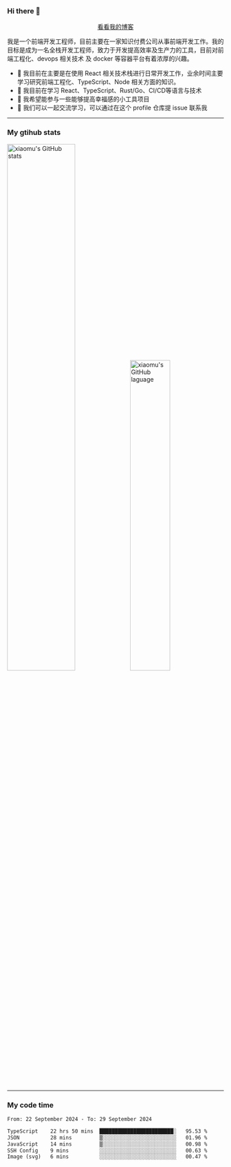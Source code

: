 ### Hi there 👋

<p align="center">
  <a href="https://blog.realjacket.fun">看看我的博客</a>
</p>

我是一个前端开发工程师，目前主要在一家知识付费公司从事前端开发工作。我的目标是成为一名全栈开发工程师，致力于开发提高效率及生产力的工具，目前对前端工程化、devops 相关技术 及 docker 等容器平台有着浓厚的兴趣。

- 🔭 我目前在主要是在使用 React 相关技术栈进行日常开发工作，业余时间主要学习研究前端工程化、TypeScript、Node 相关方面的知识。
- 🌱 我目前在学习 React、TypeScript、Rust/Go、CI/CD等语言与技术
- 👯 我希望能参与一些能够提高幸福感的小工具项目
- 💬 我们可以一起交流学习，可以通过在这个 profile 仓库提 issue 联系我

***

### My gtihub stats

<a><img src="https://github-readme-stats-git-masterrstaa-rickstaa.vercel.app/api?username=real-jacket&&show_icons=true" title="xiaomu's GitHub stats" alt="xiaomu's GitHub stats" style="width:56%;"/></a>
<a><img src="https://github-readme-stats-git-masterrstaa-rickstaa.vercel.app/api/top-langs/?username=real-jacket&layout=compact" title="xiaomu's GitHub laguage" alt="xiaomu's GitHub laguage" style="width:43%;"/><a/>

***

### My code time

<!--START_SECTION:waka-->

```txt
From: 22 September 2024 - To: 29 September 2024

TypeScript    22 hrs 50 mins  ████████████████████████░   95.53 %
JSON          28 mins         ▒░░░░░░░░░░░░░░░░░░░░░░░░   01.96 %
JavaScript    14 mins         ▒░░░░░░░░░░░░░░░░░░░░░░░░   00.98 %
SSH Config    9 mins          ░░░░░░░░░░░░░░░░░░░░░░░░░   00.63 %
Image (svg)   6 mins          ░░░░░░░░░░░░░░░░░░░░░░░░░   00.47 %
```

<!--END_SECTION:waka-->
